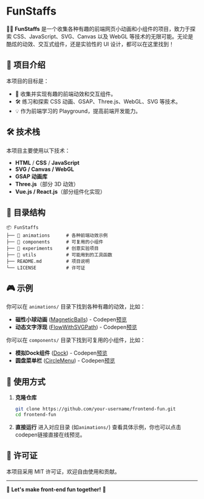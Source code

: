 # FunStaffs

🎨✨ **FunStaffs** 是一个收集各种有趣的前端网页小动画和小组件的项目，致力于探索 CSS、JavaScript、SVG、Canvas 以及 WebGL 等技术的无限可能。无论是酷炫的动效、交互式组件，还是实验性的 UI 设计，都可以在这里找到！

## 🚀 项目介绍
本项目的目标是：
- 📌 收集并实现有趣的前端动效和交互组件。
- 🛠 练习和探索 CSS 动画、GSAP、Three.js、WebGL、SVG 等技术。
- 💡 作为前端学习的 Playground，提高前端开发能力。

## 🛠 技术栈
本项目主要使用以下技术：
- **HTML** / **CSS** / **JavaScript**
- **SVG / Canvas / WebGL**
- **GSAP 动画库**
- **Three.js**（部分 3D 动效）
- **Vue.js / React.js**（部分组件化实现）

## 📂 目录结构
```plaintext
📦 FunStaffs
├── 📂 animations      # 各种前端动效示例
├── 📂 components      # 可复用的小组件
├── 📂 experiments     # 创意实验项目
├── 📂 utils           # 可能用到的工具函数
├── README.md         # 项目说明
└── LICENSE           # 许可证
```

## 🎮 示例
你可以在 `animations/` 目录下找到各种有趣的动效，比如：
- **磁性小球动画** ([MagneticBalls](./animations/Background/MagneticBalls/index.html)) - Codepen[预览](https://codepen.io/Hyr1sky/pen/pvoqOmQ)
- **动态文字浮现** ([FlowWithSVGPath](./animations/Text/FlowWithSVGPath/index.html)) - Codepen[预览](https://codepen.io/Hyr1sky/pen/ZYENqXx)

你可以在 `components/` 目录下找到可复用的小组件，比如：
- **模拟Dock组件** ([Dock](./components/Dock/HorizonDock.html)) - Codepen[预览](https://codepen.io/Hyr1sky/pen/RNwOWPL)
- **圆盘菜单栏** ([CircleMenu](./components/Menu/CircleMenu.html)) - Codepen[预览](https://codepen.io/Hyr1sky/pen/dPPqeLE)

## 📖 使用方式
1. **克隆仓库**
   ```bash
   git clone https://github.com/your-username/frontend-fun.git
   cd frontend-fun
   ```
2. **直接运行**
   进入对应目录 (如`animations/`) 查看具体示例，你也可以点击codepen链接直接在线预览。

<!-- ## 🤝 贡献指南
欢迎大家一起来玩！如果你有好玩的前端小动效，欢迎提交 PR：
1. **Fork 本仓库**
2. **新建你的分支** (`git checkout -b feature-new-animation`)
3. **提交你的代码** (`git commit -m 'Added a cool new animation'`)
4. **推送到 GitHub** (`git push origin feature-new-animation`)
5. **提交 Pull Request** -->

## 📜 许可证
本项目采用 MIT 许可证，欢迎自由使用和贡献。

---
🚀 **Let's make front-end fun together!** 🎨